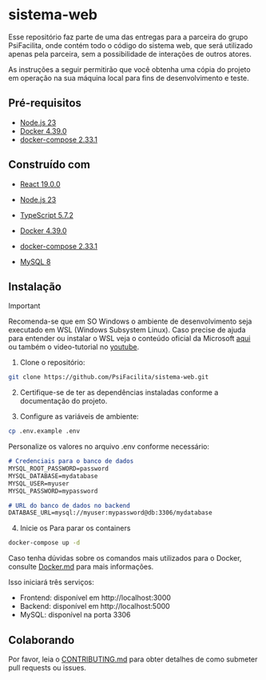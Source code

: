 # sistema-web

Esse repositório faz parte de uma das entregas para a parceira do grupo PsiFacilita, onde contém todo o código do sistema web, que será
utilizado apenas pela parceira, sem a possibilidade de interações de outros atores.

As instruções a seguir permitirão que você obtenha uma cópia do projeto em operação na sua máquina local para fins de desenvolvimento e teste.

## Pré-requisitos

- [Node.js 23](https://nodejs.org/pt/download)
- [Docker 4.39.0](https://docs.docker.com/desktop/)
- [docker-compose 2.33.1](https://docs.docker.com/compose/)

## Construído com

- [React 19.0.0](https://react.dev/learn)
- [Node.js 23](https://nodejs.org/pt/download)
- [TypeScript 5.7.2](https://www.typescriptlang.org/docs/handbook/release-notes/typescript-5-7.html)

- [Docker 4.39.0](https://docs.docker.com/desktop/)
- [docker-compose 2.33.1](https://docs.docker.com/compose/)
- [MySQL 8](https://dev.mysql.com/doc/relnotes/mysql/8.0/en/)

## Instalação

> [!IMPORTANT]
> Recomenda-se que em SO Windows o ambiente de desenvolvimento seja executado em WSL (Windows Subsystem Linux). Caso precise de ajuda para entender ou instalar o WSL veja o conteúdo oficial da Microsoft [aqui](https://learn.microsoft.com/pt-br/windows/wsl/install) ou também o video-tutorial no [youtube](https://www.youtube.com/watch?v=oEdIf6mB_p4). 

1. Clone o repositório:
```bash
git clone https://github.com/PsiFacilita/sistema-web.git
```

2. Certifique-se de ter as dependências instaladas conforme a documentação do projeto.

3. Configure as variáveis de ambiente:

```bash
cp .env.example .env
```

Personalize os valores no arquivo .env conforme necessário:

```markdown
# Credenciais para o banco de dados
MYSQL_ROOT_PASSWORD=password
MYSQL_DATABASE=mydatabase
MYSQL_USER=myuser
MYSQL_PASSWORD=mypassword

# URL do banco de dados no backend
DATABASE_URL=mysql://myuser:mypassword@db:3306/mydatabase
```

4. Inicie os Para parar os containers

```bash
docker-compose up -d
```

Caso tenha dúvidas sobre os comandos mais utilizados para o Docker, consulte [Docker.md](https://github.com/PsiFacilita/sistema-web/blob/main/Docker.md) para mais informações.

Isso iniciará três serviços:

- Frontend: disponível em http://localhost:3000
- Backend: disponível em http://localhost:5000
- MySQL: disponível na porta 3306

## Colaborando

Por favor, leia o [CONTRIBUTING.md](https://github.com/PsiFacilita/sistema-web/blob/main/CONTRIBUTING.md) para obter detalhes de como submeter pull requests ou issues.
